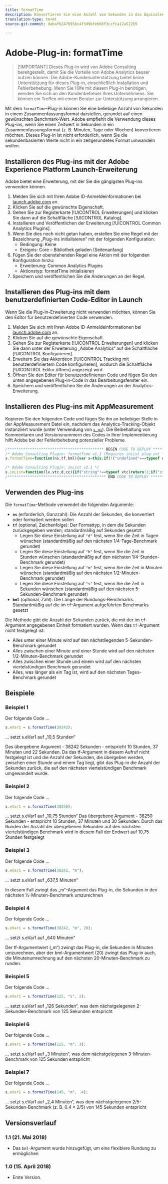 ```yaml
---
title: formatTime
description: Konvertieren Sie eine Anzahl von Sekunden in das Äquivalent in Minuten, Stunden usw.
translation-type: tm+mt
source-git-commit: dabaf6247695bc4f3d9bfe668f3ccfca12a52269

---
```



# Adobe-Plug-in: formatTime

>[!IMPORTANT] Dieses Plug-in wird von Adobe Consulting bereitgestellt, damit Sie die Vorteile von Adobe Analytics besser nutzen können. Die Adobe-Kundenunterstützung bietet keine Unterstützung für dieses Plug-in, einschließlich Installation und Fehlerbehebung. Wenn Sie Hilfe mit diesem Plug-in benötigen, wenden Sie sich an den Kundenbetreuer Ihres Unternehmens. Sie können ein Treffen mit einem Berater zur Unterstützung arrangieren.

Mit dem `formatTime`-Plug-in können Sie eine beliebige Anzahl von Sekunden in einem Zusammenfassungsformat darstellen, gerundet auf einen gewünschten Benchmark-Wert. Adobe empfiehlt die Verwendung dieses Plug-ins, wenn Sie einen Zeitwert in Sekunden in ein Zusammenfassungsformat (z. B. Minuten, Tage oder Wochen) konvertieren möchten. Dieses Plug-in ist nicht erforderlich, wenn Sie die sekundenbasierten Werte nicht in ein zeitgerundetes Format umwandeln wollen.

## Installieren des Plug-ins mit der Adobe Experience Platform Launch-Erweiterung

Adobe bietet eine Erweiterung, mit der Sie die gängigsten Plug-ins verwenden können.

1. Melden Sie sich mit Ihren Adobe ID-Anmeldeinformationen bei [launch.adobe.com](https://launch.adobe.com) an.
1. Klicken Sie auf die gewünschte Eigenschaft.
1. Gehen Sie zur Registerkarte [!UICONTROL Erweiterungen] und klicken Sie dann auf die Schaltfläche [!UICONTROL Katalog].
1. Installieren und Veröffentlichen der Erweiterung [!UICONTROL Common Analytics Plugins].
1. Wenn Sie dies noch nicht getan haben, erstellen Sie eine Regel mit der Bezeichnung „Plug-ins initialisieren“ mit der folgenden Konfiguration:
   * Bedingung: Keine
   * Ereignis: Core – Bibliothek geladen (Seitenanfang)
1. Fügen Sie der obenstehenden Regel eine Aktion mit der folgenden Konfiguration hinzu:
   * Erweiterung: Common Analytics Plugins
   * Aktionstyp: formatTime initialisieren
1. Speichern und veröffentlichen Sie die Änderungen an der Regel.

## Installieren des Plug-ins mit dem benutzerdefinierten Code-Editor in Launch

Wenn Sie die Plug-in-Erweiterung nicht verwenden möchten, können Sie den Editor für benutzerdefinierten Code verwenden.

1. Melden Sie sich mit Ihren Adobe ID-Anmeldeinformationen bei [launch.adobe.com](https://launch.adobe.com) an.
1. Klicken Sie auf die gewünschte Eigenschaft.
1. Gehen Sie zur Registerkarte [!UICONTROL Erweiterungen] und klicken Sie dann unter der Erweiterung „Adobe Analytics“ auf die Schaltfläche [!UICONTROL Konfigurieren].
1. Erweitern Sie das Akkordeon [!UICONTROL Tracking mit benutzerdefiniertem Code konfigurieren], wodurch die Schaltfläche [!UICONTROL Editor öffnen] angezeigt wird.
1. Öffnen Sie den Editor für benutzerdefinierten Code und fügen Sie den unten angegebenen Plug-in-Code in das Bearbeitungsfenster ein.
1. Speichern und veröffentlichen Sie die Änderungen an der Analytics-Erweiterung.

## Installieren des Plug-ins mit AppMeasurement

Kopieren Sie den folgenden Code und fügen Sie ihn an beliebiger Stelle in der AppMeasurement Datei ein, nachdem das Analytics-Tracking-Objekt instanziiert wurde (unter Verwendung von [`s_gi`](../functions/s-gi.md)). Die Beibehaltung von Kommentaren und Versionsnummern des Codes in Ihrer Implementierung hilft Adobe bei der Fehlerbehebung potenzieller Probleme.

```js
/******************************************* BEGIN CODE TO DEPLOY *******************************************/
/* Adobe Consulting Plugin: formatTime v1.1 (Requires inList plug-in) */
s.formatTime=function(ns,tf,bml){var s=this;if(!("undefined"===typeof ns||isNaN(ns)||0>Number(ns))){if("string"===typeof tf&&"d"===tf||("string"!==typeof tf||!s.inList("h,m,s",tf))&&86400<=ns){tf=86400;var d="days";bml=isNaN(bml)?1:tf/(bml*tf)} else"string"===typeof tf&&"h"===tf||("string"!==typeof tf||!s.inList("m,s",tf))&&3600<=ns?(tf=3600,d="hours", bml=isNaN(bml)?4: tf/(bml*tf)):"string"===typeof tf&&"m"===tf||("string"!==typeof tf||!s.inList("s",tf))&&60<=ns?(tf=60,d="minutes",bml=isNaN(bml)?2: tf/(bml*tf)):(tf=1,d="seconds",bml=isNaN(bml)?.2:tf/bml);ns=Math.round(ns*bml/tf)/bml+" "+d;0===ns.indexOf("1 ")&&(ns=ns.substring(0, ns.length-1));return ns}};

/* Adobe Consulting Plugin: inList v2.1 */
s.inList=function(lv,vtc,d,cc){if("string"!==typeof vtc)return!1;if("string"===typeof lv)lv=lv.split(d||",");else if("object"!== typeof lv)return!1;d=0;for(var e=lv.length;d<e;d++)if(1==cc&&vtc===lv[d]||vtc.toLowerCase()===lv[d].toLowerCase())return!0;return!1};
/******************************************** END CODE TO DEPLOY ********************************************/
```

## Verwenden des Plug-ins

Die `formatTime`-Methode verwendet die folgenden Argumente:

* **`ns`** (erforderlich, Ganzzahl): Die Anzahl der Sekunden, die konvertiert oder formatiert werden sollen
* **`tf`** (optional, Zeichenfolge): Der Formattyp, in dem die Sekunden zurückgegeben werden; standardmäßig auf Sekunden gesetzt
   * Legen Sie diese Einstellung auf `"d"` fest, wenn Sie die Zeit in Tagen wünschen (standardmäßig auf den nächsten 1/4-Tage-Benchmark gerundet)
   * Legen Sie diese Einstellung auf `"h"` fest, wenn Sie die Zeit in Stunden wünschen (standardmäßig auf den nächsten 1/4-Stunden-Benchmark gerundet)
   * Legen Sie diese Einstellung auf `"m"` fest, wenn Sie die Zeit in Minuten wünschen (standardmäßig auf den nächsten 1/2-Minuten-Benchmark gerundet)
   * Legen Sie diese Einstellung auf `"s"` fest, wenn Sie die Zeit in Sekunden wünschen (standardmäßig auf den nächsten 5-Sekunden-Benchmark gerundet)
* **`bml`** (optional, Zahl): Die Länge der Rundungs-Benchmarks. Standardmäßig auf die im `tf`-Argument aufgeführten Benchmarks gesetzt

Die Methode gibt die Anzahl der Sekunden zurück, die mit der im `tf`-Argument angegebenen Einheit formatiert wurden. Wenn das `tf`-Argument nicht festgelegt ist:

* Alles unter einer Minute wird auf den nächstliegenden 5-Sekunden-Benchmark gerundet
* Alles zwischen einer Minute und einer Stunde wird auf den nächsten 1/2-Minuten-Benchmark gerundet
* Alles zwischen einer Stunde und einem wird auf den nächsten viertelstündigen Benchmark gerundet
* Alles, was länger als ein Tag ist, wird auf den nächsten Tages-Benchmark gerundet

## Beispiele

### Beispiel 1

Der folgende Code ...

```js
s.eVar1 = s.formatTime(38242);
```

... setzt s.eVar1 auf „10,5 Stunden“

Das übergebene Argument - 38242 Sekunden - entspricht 10 Stunden, 37 Minuten und 22 Sekunden.  Da das tf-Argument in diesem Aufruf nicht festgelegt ist und die Anzahl der Sekunden, die übergeben werden, zwischen einer Stunde und einem Tag liegt, gibt das Plug-in die Anzahl der Sekunden zurück, die auf den nächsten viertelstündigen Benchmark umgewandelt wurde.

### Beispiel 2

Der folgende Code ...

```js
s.eVar1 = s.formatTime(38250);
```

... setzt s.eVar1 auf „10,75 Stunden“
Das übergebene Argument - 38250 Sekunden - entspricht 10 Stunden, 37 Minuten und 30 Sekunden.  Durch das Runden der Anzahl der übergebenen Sekunden auf den nächsten viertelstündigen Benchmark wird in diesem Fall der Endwert auf 10,75 Stunden festgelegt

### Beispiel 3

Der folgende Code ...

```js
s.eVar1 = s.formatTime(38242, "m");
```

... setzt s.eVar1 auf „637,5 Minuten“

In diesem Fall zwingt das „m“-Argument das Plug-in, die Sekunden in den nächsten ½-Minuten-Benchmark umzurechnen

### Beispiel 4

Der folgende Code ...

```js
s.eVar1 = s.formatTime(38242, "m", 20);
```

... setzt s.eVar1 auf „640 Minuten“

Der tf-Argumentwert („m“) zwingt das Plug-in, die Sekunden in Minuten umzurechnen, aber der bml-Argumentwert (20) zwingt das Plug-in auch, die Minutenumrechnung auf den nächsten 20-Minuten-Benchmark zu runden.

### Beispiel 5

Der folgende Code ...

```js
s.eVar1 = s.formatTime(125, "s", 2);
```

... setzt s.eVar1 auf „126 Sekunden“, was dem nächstgelegenen 2-Sekunden-Benchmark von 125 Sekunden entspricht

### Beispiel 6

Der folgende Code ...

```js
s.eVar1 = s.formatTime(125, "m", 3);
```

... setzt s.eVar1 auf „3 Minuten“, was dem nächstgelegenen 3-Minuten-Benchmark von 125 Sekunden entspricht

### Beispiel 7

Der folgende Code ...

```js
s.eVar1 = s.formatTime(145, "m", .4);
```

... setzt s.eVar1 auf „2,4 Minuten“, was dem nächstgelegenen 2/5-Sekunden-Benchmark (z. B. 0.4 = 2/5) von 145 Sekunden entspricht

## Versionsverlauf

### 1.1 (21. Mai 2018)

* Das `bml`-Argument wurde hinzugefügt, um eine flexiblere Rundung zu ermöglichen

### 1.0 (15. April 2018)

* Erste Version.
